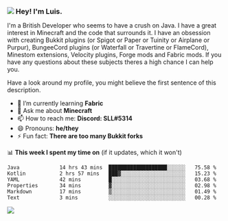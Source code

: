 <h3 style="margin: auto;"><img src="https://avatars.githubusercontent.com/u/39528861?s=48&v=4" ></img> Hey! I'm Luis.</h3>

I'm a British Developer who seems to have a crush on Java. I have a great interest in Minecraft and the code that surrounds it. I have an obsession with creating Bukkit plugins (or Spigot or Paper or Tuinity or Airplane or Purpur), BungeeCord plugins (or Waterfall or Travertine or FlameCord), Minestom extensions, Velocity plugins, Forge mods and Fabric mods. If you have any questions about these subjects theres a high chance I can help you.
  
Have a look around my profile, you might believe the first sentence of this description.

- 🌱 I’m currently learning **Fabric**
- 💬 Ask me about **Minecraft**
- 📫 How to reach me: **Discord: SLL#5314**
- 😄 Pronouns: **he/they**
- ⚡ Fun fact: **There are too many Bukkit forks**

📊 **This week I spent my time on** (if it updates, which it won't)
<!--START_SECTION:waka-->

```text
Java             14 hrs 43 mins  ███████████████████░░░░░░   75.58 %
Kotlin           2 hrs 57 mins   ███▓░░░░░░░░░░░░░░░░░░░░░   15.23 %
YAML             42 mins         █░░░░░░░░░░░░░░░░░░░░░░░░   03.68 %
Properties       34 mins         ▓░░░░░░░░░░░░░░░░░░░░░░░░   02.98 %
Markdown         17 mins         ▒░░░░░░░░░░░░░░░░░░░░░░░░   01.49 %
Text             3 mins          ░░░░░░░░░░░░░░░░░░░░░░░░░   00.28 %
```

<!--END_SECTION:waka-->

<a href="https://sllcoding.dev"><img src="https://github-readme-stats.vercel.app/api?username=SLLCoding&show_icons=true&theme=great-gatsby" /></a>

